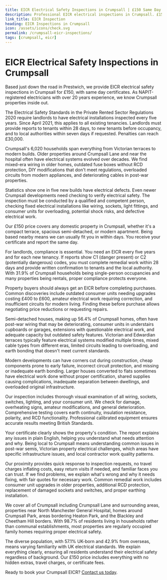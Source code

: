 ```yaml
---
title: EICR Electrical Safety Inspections in Crumpsall | £150 Same Day Certificate
description: Professional EICR electrical inspections in Crumpsall. £150 all domestic properties, same day certificates. NAPIT registered, 20+ years experience.
link_title: EICR Inspection
heading: EICR Inspections in Crumpsall
icon: /assets/icons/check.svg
permalink: /crumpsall-eicr-inspections/
tags: [crumpsall, eicr]
---
```


# EICR Electrical Safety Inspections in Crumpsall

Based just down the road in Prestwich, we provide EICR electrical safety inspections in Crumpsall for £150, with same day certificates. As NAPIT-registered electricians with over 20 years experience, we know Crumpsall properties inside out.

The Electrical Safety Standards in the Private Rented Sector Regulations 2020 require landlords to have electrical installations inspected every five years. Since April 2021, this applies to all existing tenancies. Landlords must provide reports to tenants within 28 days, to new tenants before occupancy, and to local authorities within seven days if requested. Penalties can reach £30,000.

Crumpsall's 6,020 households span everything from Victorian terraces to modern builds. Older properties around Crumpsall Lane and near the hospital often have electrical systems evolved over decades. We find mixed-era wiring in older homes, outdated fuse boxes without RCD protection, DIY modifications that don't meet regulations, overloaded circuits from modern appliances, and deteriorating cables in post-war properties.

Statistics show one in five new builds have electrical defects. Even newer Crumpsall developments need checking to verify electrical safety. The inspection must be conducted by a qualified and competent person, checking fixed electrical installations like wiring, sockets, light fittings, and consumer units for overloading, potential shock risks, and defective electrical work.

Our £150 price covers any domestic property in Crumpsall, whether it's a compact terrace, spacious semi-detached, or modern apartment. Being based nearby means we can usually fit you in within days. You receive your certificate and report the same day.

For landlords, compliance is essential. You need an EICR every five years and for each new tenancy. If reports show C1 (danger present) or C2 (potentially dangerous) codes, you must complete remedial work within 28 days and provide written confirmation to tenants and the local authority. With 31.9% of Crumpsall households being single-person occupancies and many properties being rentals, proper compliance protects everyone.

Property buyers should always get an EICR before completing purchases. Common discoveries include outdated consumer units needing upgrades costing £400 to £600, amateur electrical work requiring correction, and insufficient circuits for modern living. Finding these before purchase allows negotiating price reductions or requesting repairs.

Semi-detached houses, making up 56.4% of Crumpsall homes, often have post-war wiring that may be deteriorating, consumer units in understairs cupboards or garages, extensions with questionable electrical work, and adequate capacity but outdated safety features. Victorian and Edwardian terraces typically feature electrical systems modified multiple times, mixed cable types from different eras, limited circuits leading to overloading, and earth bonding that doesn't meet current standards.

Modern developments can have corners cut during construction, cheap components prone to early failure, incorrect circuit protection, and missing or inadequate earth bonding. Larger houses converted to flats sometimes have electrical work done without proper certification, shared supplies causing complications, inadequate separation between dwellings, and overloaded original infrastructure.

Our inspection includes thorough visual examination of all wiring, sockets, switches, lighting, and your consumer unit. We check for damage, overheating signs, amateur modifications, and general deterioration. Comprehensive testing covers earth continuity, insulation resistance, polarity, and RCD functionality. Professional calibrated equipment ensures accurate results meeting British Standards.

Your certificate clearly shows the property's condition. The report explains any issues in plain English, helping you understand what needs attention and why. Being local to Crumpsall means understanding common issues in post-war semis, Victorian property electrical challenges, which areas have specific infrastructure issues, and local contractor work quality patterns.

Our proximity provides quick response to inspection requests, no travel charges inflating costs, easy return visits if needed, and familiar faces you can trust. If we find problems, we explain what's wrong and why it needs fixing, with fair quotes for necessary work. Common remedial work includes consumer unit upgrades in older properties, additional RCD protection, replacement of damaged sockets and switches, and proper earthing installation.

We cover all of Crumpsall including Crumpsall Lane and surrounding areas, properties near North Manchester General Hospital, homes around Crumpsall Park, areas bordering Heaton Park, and the Blackley and Cheetham Hill borders. With 98.7% of residents living in households rather than communal establishments, most properties are regularly occupied family homes requiring proper electrical safety.

The diverse population, with 57.1% UK-born and 42.9% from overseas, means varying familiarity with UK electrical standards. We explain everything clearly, ensuring all residents understand their electrical safety regardless of background. Our £150 price includes everything with no hidden extras, travel charges, or certificate fees.

Ready to book your Crumpsall EICR? [Contact us today](/contact/).